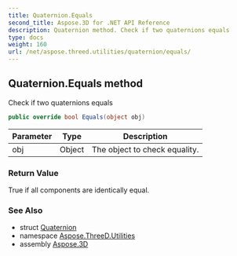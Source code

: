```yaml
---
title: Quaternion.Equals
second_title: Aspose.3D for .NET API Reference
description: Quaternion method. Check if two quaternions equals
type: docs
weight: 160
url: /net/aspose.threed.utilities/quaternion/equals/
---
```

## Quaternion.Equals method

Check if two quaternions equals

```csharp
public override bool Equals(object obj)
```

| Parameter | Type | Description |
| --- | --- | --- |
| obj | Object | The object to check equality. |

### Return Value

True if all components are identically equal.

### See Also

* struct [Quaternion](../)
* namespace [Aspose.ThreeD.Utilities](../../quaternion/)
* assembly [Aspose.3D](../../../)


